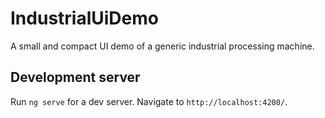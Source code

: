 # IndustrialUiDemo

A small and compact UI demo of a generic industrial processing machine.

## Development server

Run `ng serve` for a dev server. Navigate to `http://localhost:4200/`.
